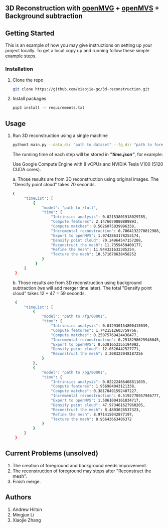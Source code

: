 ## 3D Reconstruction with [openMVG](https://github.com/openMVG/openMVG) + [openMVS](https://github.com/cdcseacave/openMVS) + Background subtraction

<!-- GETTING STARTED -->
## Getting Started

This is an example of how you may give instructions on setting up your project locally.
To get a local copy up and running follow these simple example steps.

### Installation

1. Clone the repo

   ```sh
   git clone https://github.com/xiaojie-gc/3d-reconstruction.git
   ```
3. Install packages

   ```sh
   pip3 install -r requirements.txt
   ```

<!-- USAGE EXAMPLES -->
## Usage

1. Run 3D reconstruction using a single machine

    ```sh
    python3 main.py --data_dir "path to dataset" --fg_dir "path to foreground" --bg_dir "path to background" --output_dir "path to final output"
    ```
   The running time of each step will be stored in ***"time.json"***, for example:
   
   Use Google Compute Engine with 8 vCPUs and NVIDIA Tesla V100 (5120 CUDA cores).
   
   a. Those results are from 3D reconstruction using original images. The "Densify point cloud" takes 70 seconds.
   ```sh
   {
        "timeList": [
            {
                "model": "path to /full",
                "time": {
                    "Intrinsics analysis": 0.02153801918029785,
                    "Compute features": 2.1476070880889893,
                    "Compute matches": 0.5026075839996338,
                    "Incremental reconstruction": 0.7004132270812988,
                    "Export to openMVS": 1.9742863178253174,
                    "Densify point cloud": 70.24964547157288,
                    "Reconstruct the mesh": 11.7359459400177,
                    "Refine the mesh": 11.944321632385254,
                    "Texture the mesh": 10.571678638458252
                }
             }
        ]
    } 
   ```
  
   b. Those results are from 3D reconstruction using background subtraction (we will add merger time later). The total "Densify point cloud" takes
   12 + 47 = 59 seconds.
   ```sh
    {
        "timeList": [
            {
                "model": "path to /fg/00001",
                "time": {
                    "Intrinsics analysis": 0.012930154800415039,
                    "Compute features": 1.7421512603759766,
                    "Compute matches": 0.25075769424438477,
                    "Incremental reconstruction": 0.2518298625946045,
                    "Export to openMVS": 0.6381652355194092,
                    "Densify point cloud": 12.0526442527771,
                    "Reconstruct the mesh": 3.208322048187256
                }
            },
            {
                "model": "path to /bg/00001",
                "time": {
                    "Intrinsics analysis": 0.02222466468811035,
                    "Compute features": 1.956984043121338,
                    "Compute matches": 0.38178491592407227,
                    "Incremental reconstruction": 0.5192770957946777,
                    "Export to openMVS": 1.5061004161834717,
                    "Densify point cloud": 47.973461627960205,
                    "Reconstruct the mesh": 8.4803626537323,
                    "Refine the mesh": 8.971415042877197,
                    "Texture the mesh": 8.95643663406372
                }
            }
        ]
    }
    ```


<!-- problems -->
## Current Problems (unsolved)
1. The creation of foreground and background needs improvement.
2. The reconstruction of foreground may stops after "Reconstruct the mesh".
3. Finish merge.

## Authors

1. Andrew Hilton
2. Mingjun Li
3. Xiaojie Zhang
